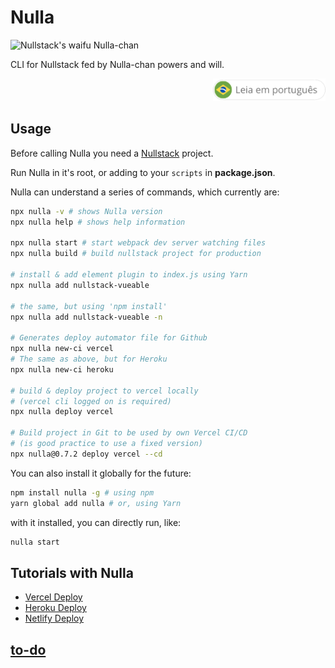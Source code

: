# Nulla

![Nullstack's waifu Nulla-chan](https://raw.githubusercontent.com/nullstack/nullstack.github.io/7e47095fb480fc4ae62089501e782a836eae764d/public/nullachan.png)

CLI for Nullstack fed by Nulla-chan powers and will.

<div align="right">
  <a href="./README.BR.md">
    <img src="./docs/btn-br.png" alt="go to pt-BR version" width="180px">
  </a>
</div>

## Usage

Before calling Nulla you need a [Nullstack](https://nullstack.app) project.

Run Nulla in it's root, or adding to your `scripts` in **package.json**.

Nulla can understand a series of commands, which currently are:

```sh
npx nulla -v # shows Nulla version
npx nulla help # shows help information

npx nulla start # start webpack dev server watching files
npx nulla build # build nullstack project for production

# install & add element plugin to index.js using Yarn
npx nulla add nullstack-vueable

# the same, but using 'npm install'
npx nulla add nullstack-vueable -n

# Generates deploy automator file for Github
npx nulla new-ci vercel
# The same as above, but for Heroku
npx nulla new-ci heroku

# build & deploy project to vercel locally
# (vercel cli logged on is required)
npx nulla deploy vercel

# Build project in Git to be used by own Vercel CI/CD
# (is good practice to use a fixed version)
npx nulla@0.7.2 deploy vercel --cd
```

You can also install it globally for the future:

```sh
npm install nulla -g # using npm
yarn global add nulla # or, using Yarn
```

with it installed, you can directly run, like:

```sh
nulla start
```

## Tutorials with Nulla

 - [Vercel Deploy](./docs/en-US/deploy-vercel.md)
 - [Heroku Deploy](./docs/en-US/deploy-heroku.md)
 - [Netlify Deploy](./docs/en-US/deploy-netlify.md)

## [to-do](https://github.com/GuiDevloper/nulla/issues/1)
